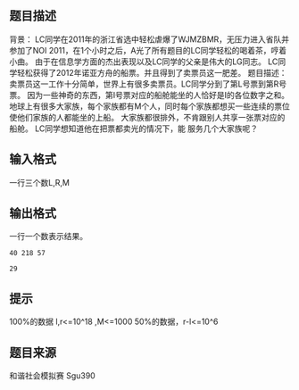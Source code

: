 


## 题目描述
背景： LC同学在2011年的浙江省选中轻松虐爆了WJMZBMR，无压力进入省队并参加了NOI 2011，在1个小时之后，A光了所有题目的LC同学轻松的喝着茶，哼着小曲。 由于在信息学方面的杰出表现以及LC同学的父亲是伟大的LG同志。 LC同学轻松获得了2012年诺亚方舟的船票。并且得到了卖票员这一肥差。 题目描述： 卖票员这一工作十分简单，世界上有很多卖票员。LC同学分到了第L号票到第R号票。 因为一些神奇的东西，第I号票对应的船舱能坐的人恰好是I的各位数字之和。 地球上有很多大家族，每个家族都有M个人，同时每个家族都想买一些连续的票位使他们家族的人都能坐的上船。 大家族都很排外，不肯跟别人共享一张票对应的船舱。 LC同学想知道他在把票都卖光的情况下，能 服务几个大家族呢？
## 输入格式
一行三个数L,R,M
## 输出格式
一行一个数表示结果。

```input1
40 218 57

```

```output1
29
```

## 提示
100%的数据 l,r<=10^18 ,M<=1000 50%的数据，r-l<=10^6
## 题目来源
和谐社会模拟赛 Sgu390


